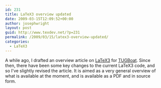 ```yaml
---
id: 231
title: LaTeX3 overview updated
date: 2009-03-15T12:09:52+00:00
author: josephwright
layout: post
guid: http://www.texdev.net/?p=231
permalink: /2009/03/15/latex3-overview-updated/
categories:
  - LaTeX3
---
```

A while ago, I drafted an overview article on <a title="LaTeX3 Homepage" href="http://www.latex-project.org/latex3.html">LaTeX3</a> for <a title="The Communications of the TeX Users Group" href="http://www.tug.org/tugboat/">TUGBoat</a>. Since then, there have been some key changes to the current LaTeX3 code, and so I've slightly revised the article. It is aimed as a very general overview of what is available at the moment, and is available as a PDF and in source form.
